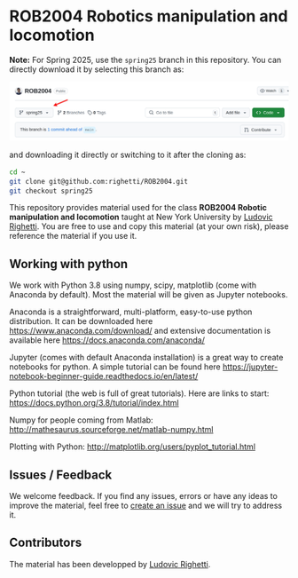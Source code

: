 # ROB2004 Robotics manipulation and locomotion

**Note:** For Spring 2025, use the `spring25` branch in this repository. You can directly download it by selecting this branch as:

<img src="download-info.jpeg" width="800"> 

and downloading it directly or switching to it after the cloning as:

```bash
cd ~
git clone git@github.com:righetti/ROB2004.git
git checkout spring25
```

This repository provides material used for the class **ROB2004 Robotic manipulation and locomotion** taught at New York University by [Ludovic Righetti](https://engineering.nyu.edu/faculty/ludovic-righetti).
You are free to use and copy this material (at your own risk), please reference the material if you use it.

## Working with python
We work with Python 3.8 using numpy, scipy, matplotlib (come with Anaconda by default). Most the material will be given as Jupyter notebooks.

Anaconda is a straightforward, multi-platform, easy-to-use python distribution. It can be downloaded here https://www.anaconda.com/download/ and extensive documentation is available here https://docs.anaconda.com/anaconda/

Jupyter (comes with default Anaconda installation) is a great way to create notebooks for python. A simple tutorial can be found here https://jupyter-notebook-beginner-guide.readthedocs.io/en/latest/
 
Python tutorial (the web is full of great tutorials). Here are links to start: 
https://docs.python.org/3.8/tutorial/index.html

Numpy for people coming from Matlab: http://mathesaurus.sourceforge.net/matlab-numpy.html

Plotting with Python: http://matplotlib.org/users/pyplot_tutorial.html


## Issues / Feedback
We welcome feedback. If you find any issues, errors or have any ideas to improve the material, feel free to [create an issue](https://help.github.com/en/articles/creating-an-issue) and we will try to address it.


## Contributors
The material has been developped by [Ludovic Righetti](https://engineering.nyu.edu/faculty/ludovic-righetti).
